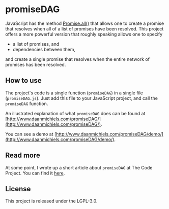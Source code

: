 # promiseDAG

JavaScript has the method [Promise.all()](https://developer.mozilla.org/en-US/docs/Web/JavaScript/Reference/Global_Objects/Promise/all)
that allows one to create a promise that resolves when all of a list of promises have been resolved.
This project offers a more powerful version that roughly speaking allows one to specify

- a list of promises, and
- dependencies between them,

and create a single promise that resolves when the entire network of promises has been resolved.

## How to use

The project's code is a single function (`promiseDAG`) in a single file (`promiseDAG.js`).
Just add this file to your JavaScript project, and call the `promiseDAG` function.

An illustrated explanation of what `promiseDAG` does can be found at [http://www.daanmichiels.com/promiseDAG/](http://www.daanmichiels.com/promiseDAG/).

You can see a demo at [http://www.daanmichiels.com/promiseDAG/demo/](http://www.daanmichiels.com/promiseDAG/demo/).

## Read more

At some point, I wrote up a short article about `promiseDAG` at The Code Project. You can find it [here](https://www.codeproject.com/Articles/1173027/Flexible-scheduling-of-JavaScript-promises).

## License

This project is released under the LGPL-3.0.
